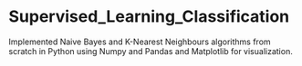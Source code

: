 # Supervised_Learning_Classification
Implemented  Naive Bayes and K-Nearest Neighbours algorithms from scratch in Python using Numpy and Pandas and Matplotlib for visualization.
